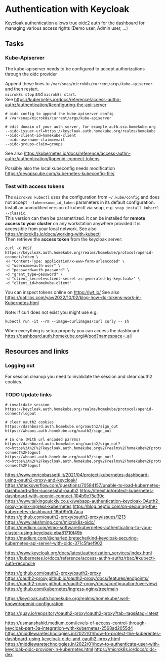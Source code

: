 # Authentication with Keycloak

Keycloak authentication allows true oidc2 auth for the dashboard for managing various access rights
(Demo user, Admin user, ...)

## Tasks

### Kube-Apiserver
The kube-apiserver needs to be configured to accept authorizations through the oidc provider

Append these lines to ``/var/snap/microk8s/current/args/kube-apiserver`` and then restart.  
``microk8s stop`` and ``microk8s start``.  
See https://kubernetes.io/docs/reference/access-authn-authz/authentication/#configuring-the-api-server
```
# oidc config to append the kube-apiserver config
# /var/snap/microk8s/current/args/kube-apiserver

# edit domain of your auth server, for example auth.sso.homekube.org 
--oidc-issuer-url=https://keycloak.auth.homekube.org/realms/homekube
--oidc-client-id=homekube-client
--oidc-username-claim=email
--oidc-groups-claim=groups

```

See also https://kubernetes.io/docs/reference/access-authn-authz/authentication/#openid-connect-tokens

Possibly also the local kubeconfig needs modification
https://devopscube.com/kubernetes-kubeconfig-file/

### Test with access tokens

The ``microk8s kubectl`` uses the configuration from ``~/.kube/config`` and does not accept ``--token=some_id_token`` parameters in its default configuration.
Install an unmodified version of kubectl via snap, e.g. ``snap install kubectl --classic``.  
This version can then be parametrized.
It can be installed for **remote access to your cluster** on any workstation anywhere provided it is accessible from your local network. See also https://microk8s.io/docs/working-with-kubectl  
Then retrieve the **access token** from the keycloak server:
```
curl -X POST https://keycloak.auth.homekube.org/realms/homekube/protocol/openid-connect/token \
-H "Content-Type: application/x-www-form-urlencoded" \
-d "username=auth-user" \
-d "password=auth-password" \
-d "grant_type=password" \
-d "client_secret=<client-secret-as-generated-by-keycloak>" \
-d "client_id=homekube-client"
```

You can inspect tokens online on https://jwt.io/
See also https://gatillos.com/yay/2022/10/02/blog-how-do-tokens-work-in-Kubernetes.html

Note: If curl does not exist you might use e.g.
```
kubectl run -it --rm --image=curlimages/curl curly -- sh
```

When everything is setup properly you can access the dashboard https://dashboard.auth.homekube.org/#/pod?namespace=_all


## Resources and links

### Logging out

For session cleanup you need to invalidate the session and clear oauth2 cookies.
 
### TODO Update links
```
# invalidate session 
https://keycloak.auth.homekube.org/realms/homekube/protocol/openid-connect/logout

# clear oauth2 cookies
https://dashboard.auth.homekube.org/oauth2/sign_out
https://whoami.auth.homekube.org/oauth2/sign_out

# In one (With url encoded parrms)
https://dashboard.auth.homekube.org/oauth2/sign_out?rd=https%3A%2F%2Fkeycloak.auth.homekube.org%2Frealms%2Fhomekube%2Fprotocol%2Fopenid-connect%2Flogout
https://whoami.auth.homekube.org/oauth2/sign_out?rd=https%3A%2F%2Fkeycloak.auth.homekube.org%2Frealms%2Fhomekube%2Fprotocol%2Fopenid-connect%2Flogout
```

https://www.enricobassetti.it/2021/04/protect-kubernetes-dashboard-using-oauth2-proxy-and-keycloak/
https://stackoverflow.com/questions/70584157/unable-to-load-kubernetes-dashboard-after-successful-oauth2
https://itnext.io/protect-kubernetes-dashboard-with-openid-connect-104b9e75e39c
https://www.talkingquickly.co.uk/webapp-authentication-keycloak-OAuth2-proxy-nginx-ingress-kubernetes
https://blog.heptio.com/on-securing-the-kubernetes-dashboard-16b09b1b7aca  
https://github.com/oauth2-proxy/oauth2-proxy/issues/1213  
https://www.lakshminp.com/microk8s-oidc/  
https://medium.com/elmo-software/kubernetes-authenticating-to-your-cluster-using-keycloak-eba81710f49b  
https://medium.com/@charled.breteche/kind-keycloak-securing-kubernetes-api-server-with-oidc-371c5faef902  


https://www.keycloak.org/docs/latest/authorization_services/index.html  
https://kubernetes.io/docs/reference/access-authn-authz/rbac/#kubectl-auth-reconcile  

https://github.com/oauth2-proxy/oauth2-proxy  
https://oauth2-proxy.github.io/oauth2-proxy/docs/features/endpoints/  
https://oauth2-proxy.github.io/oauth2-proxy/docs/configuration/overview/  
https://github.com/kubernetes/ingress-nginx/tree/main  

https://keycloak.auth.homekube.org/realms/homekube/.well-known/openid-configuration

https://quay.io/repository/oauth2-proxy/oauth2-proxy?tab=tags&tag=latest

https://usmanshahid.medium.com/levels-of-access-control-through-keycloak-part-3a-integration-with-kubernetes-2568ad2055d4
https://middlewaretechnologies.in/2022/01/how-to-protect-the-kuberentes-dashboard-using-keycloak-oidc-and-oauth2-proxy.html
https://middlewaretechnologies.in/2022/01/how-to-authenticate-user-with-keycloak-oidc-provider-in-kubernetes.html
https://microk8s.io/docs/oidc-dex